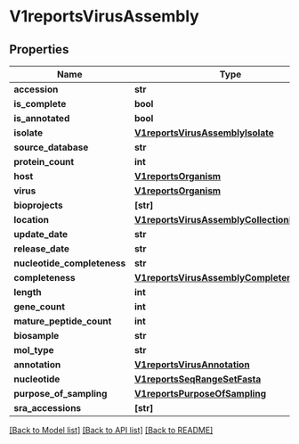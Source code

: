 # V1reportsVirusAssembly


## Properties
Name | Type | Description | Notes
------------ | ------------- | ------------- | -------------
**accession** | **str** |  | [optional] 
**is_complete** | **bool** |  | [optional] 
**is_annotated** | **bool** |  | [optional] 
**isolate** | [**V1reportsVirusAssemblyIsolate**](V1reportsVirusAssemblyIsolate.md) |  | [optional] 
**source_database** | **str** |  | [optional] 
**protein_count** | **int** |  | [optional] 
**host** | [**V1reportsOrganism**](V1reportsOrganism.md) |  | [optional] 
**virus** | [**V1reportsOrganism**](V1reportsOrganism.md) |  | [optional] 
**bioprojects** | **[str]** |  | [optional] 
**location** | [**V1reportsVirusAssemblyCollectionLocation**](V1reportsVirusAssemblyCollectionLocation.md) |  | [optional] 
**update_date** | **str** |  | [optional] 
**release_date** | **str** |  | [optional] 
**nucleotide_completeness** | **str** |  | [optional] 
**completeness** | [**V1reportsVirusAssemblyCompleteness**](V1reportsVirusAssemblyCompleteness.md) |  | [optional] 
**length** | **int** |  | [optional] 
**gene_count** | **int** |  | [optional] 
**mature_peptide_count** | **int** |  | [optional] 
**biosample** | **str** |  | [optional] 
**mol_type** | **str** |  | [optional] 
**annotation** | [**V1reportsVirusAnnotation**](V1reportsVirusAnnotation.md) |  | [optional] 
**nucleotide** | [**V1reportsSeqRangeSetFasta**](V1reportsSeqRangeSetFasta.md) |  | [optional] 
**purpose_of_sampling** | [**V1reportsPurposeOfSampling**](V1reportsPurposeOfSampling.md) |  | [optional] 
**sra_accessions** | **[str]** |  | [optional] 

[[Back to Model list]](../README.md#documentation-for-models) [[Back to API list]](../README.md#documentation-for-api-endpoints) [[Back to README]](../README.md)


